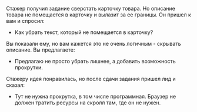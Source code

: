 Стажер получил задание сверстать карточку товара. Но описание товара не помещается в карточку и вылазит за ее границы. Он пришел к вам и спросил:

* Как убрать текст, который не помещается в карточку?

Вы показали ему, но вам кажется это не очень логичным - скрывать описание. Вы предлагаете:

* Предлагаю не просто убрать лишнее, а добавить возможность прокрутки.

Стажеру идея понравилась, но после сдачи задания пришел лид и сказал:

* Тут не нужна прокрутка, в том числе программная. Браузер не должен тратить ресурсы на скролл там, где он не нужен.
